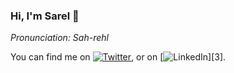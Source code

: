 ### Hi, I'm Sarel 👋
*Pronunciation: Sah-rehl*

You can find me on [![Twitter][1.2]][1], or on [![LinkedIn][2.2]][3].

<!-- Icons -->

[1.2]: https://img.shields.io/badge/Twitter-1DA1F2?style=for-the-badge&logo=twitter&logoColor=white
[2.2]: https://img.shields.io/badge/LinkedIn-0077B5?style=for-the-badge&logo=linkedin&logoColor=white

<!-- Links to your social media accounts -->

[1]: https://twitter.com/sfvdwalt
[2]: https://www.linkedin.com/in/sarel-van-der-walt-a251bb16/

<!--
**sarelvdwalt/sarelvdwalt** is a ✨ _special_ ✨ repository because its `README.md` (this file) appears on your GitHub profile.

Here are some ideas to get you started:

- 🔭 I’m currently working on ...
- 🌱 I’m currently learning ...
- 👯 I’m looking to collaborate on ...
- 🤔 I’m looking for help with ...
- 💬 Ask me about ...
- 📫 How to reach me: ...
- 😄 Pronouns: ...
- ⚡ Fun fact: ...
-->
